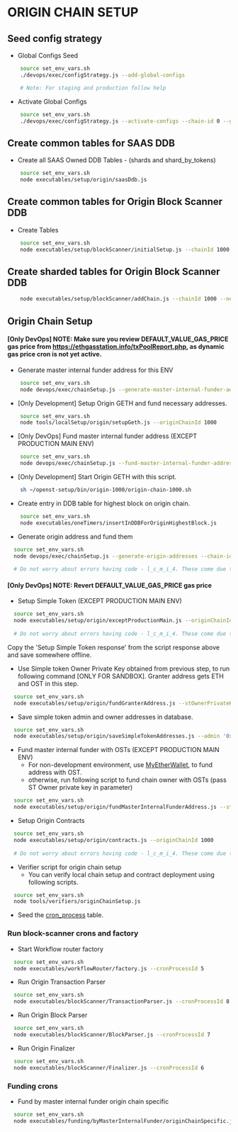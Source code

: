 # ORIGIN CHAIN SETUP

## Seed config strategy

* Global Configs Seed
```bash
    source set_env_vars.sh
    ./devops/exec/configStrategy.js --add-global-configs

    # Note: For staging and production follow help
```

* Activate Global Configs
```bash
    source set_env_vars.sh
    ./devops/exec/configStrategy.js --activate-configs --chain-id 0 --group-id 0
```

## Create common tables for SAAS DDB

* Create all SAAS Owned DDB Tables - (shards and shard_by_tokens)
```bash
    source set_env_vars.sh
    node executables/setup/origin/saasDdb.js
```

## Create common tables for Origin Block Scanner DDB
* Create Tables
```bash
    source set_env_vars.sh
    node executables/setup/blockScanner/initialSetup.js --chainId 1000
```

## Create sharded tables for Origin Block Scanner DDB
```bash
    node executables/setup/blockScanner/addChain.js --chainId 1000 --networkId 1000 --blockShardCount 1 --transactionShardCount 1 --economyShardCount 2 --economyAddressShardCount 2 
```

## Origin Chain Setup

#### [Only DevOps] NOTE: Make sure you review DEFAULT_VALUE_GAS_PRICE gas price from https://ethgasstation.info/txPoolReport.php, as dynamic gas price cron is not yet active.

* Generate master internal funder address for this ENV
```bash
    source set_env_vars.sh
    node devops/exec/chainSetup.js --generate-master-internal-funder-address --chain-id 3
```

* [Only Development] Setup Origin GETH and fund necessary addresses.
```bash
    source set_env_vars.sh
    node tools/localSetup/origin/setupGeth.js --originChainId 1000
```

* [Only DevOps] Fund master internal funder address (EXCEPT PRODUCTION MAIN ENV)
```bash
    source set_env_vars.sh
    node devops/exec/chainSetup.js --fund-master-internal-funder-address --chain-id 3 --eth-owner-private-key '0x0as..' --amount 10
```

* [Only Development] Start Origin GETH with this script.
```bash
    sh ~/openst-setup/bin/origin-1000/origin-chain-1000.sh
```

* Create entry in DDB table for highest block on origin chain.
```bash
    source set_env_vars.sh
    node executables/oneTimers/insertInDDBForOriginHighestBlock.js
```

* Generate origin address and fund them
```bash
  source set_env_vars.sh
  node devops/exec/chainSetup.js --generate-origin-addresses --chain-id 3
  
  # Do not worry about errors having code - l_c_m_i_4. These come due to cache miss.
```

#### [Only DevOps] NOTE: Revert DEFAULT_VALUE_GAS_PRICE gas price

* Setup Simple Token (EXCEPT PRODUCTION MAIN ENV)
```bash
  source set_env_vars.sh
  node executables/setup/origin/exceptProductionMain.js --originChainId 1000
  
  # Do not worry about errors having code - l_c_m_i_4. These come due to cache miss.
```

Copy the 'Setup Simple Token response' from the script response above and save somewhere offline.

* Use Simple token Owner Private Key obtained from previous step, to run following command [ONLY FOR SANDBOX].
Granter address gets ETH and OST in this step.
```bash
  source set_env_vars.sh
  node executables/setup/origin/fundGranterAddress.js --stOwnerPrivateKey '0xabc...' --ethOwnerPrivateKey '0xabc...'
```

* Save simple token admin and owner addresses in database.
```bash
  source set_env_vars.sh
  node executables/setup/origin/saveSimpleTokenAddresses.js --admin '0xabc...' --owner '0xabc...'
```

* Fund master internal funder with OSTs (EXCEPT PRODUCTION MAIN ENV)
    - For non-development environment, use [MyEtherWallet](https://www.myetherwallet.com/#send-transaction), to fund address with OST.
    - otherwise, run following script to fund chain owner with OSTs (pass ST Owner private key in parameter)
```bash
  source set_env_vars.sh
  node executables/setup/origin/fundMasterInternalFunderAddress.js --stOwnerPrivateKey '0xabc...'
```

* Setup Origin Contracts
```bash
  source set_env_vars.sh
  node executables/setup/origin/contracts.js --originChainId 1000
  
  # Do not worry about errors having code - l_c_m_i_4. These come due to cache miss.
```

* Verifier script for origin chain setup
    - You can verify local chain setup and contract deployment using following scripts.
```bash
  source set_env_vars.sh
  node tools/verifiers/originChainSetup.js
```

* Seed the [cron_process](https://github.com/OpenSTFoundation/saas-api/blob/master/cronProcessSeed.md) table.


### Run block-scanner crons and factory

* Start Workflow router factory
```bash
  source set_env_vars.sh
  node executables/workflowRouter/factory.js --cronProcessId 5
```

* Run Origin Transaction Parser
```bash
  source set_env_vars.sh
  node executables/blockScanner/TransactionParser.js --cronProcessId 8
```

* Run Origin Block Parser
```bash
  source set_env_vars.sh
  node executables/blockScanner/BlockParser.js --cronProcessId 7
```

* Run Origin Finalizer
```bash
  source set_env_vars.sh
  node executables/blockScanner/Finalizer.js --cronProcessId 6
```

### Funding crons
* Fund by master internal funder origin chain specific
```bash
  source set_env_vars.sh
  node executables/funding/byMasterInternalFunder/originChainSpecific.js --cronProcessId 9
```
